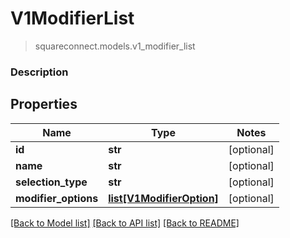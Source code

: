 # V1ModifierList
> squareconnect.models.v1_modifier_list

### Description

## Properties
Name | Type | Notes
------------ | ------------- | -------------
**id** | **str** | [optional] 
**name** | **str** | [optional] 
**selection_type** | **str** | [optional] 
**modifier_options** | [**list[V1ModifierOption]**](V1ModifierOption.md) | [optional] 

[[Back to Model list]](../README.md#documentation-for-models) [[Back to API list]](../README.md#documentation-for-api-endpoints) [[Back to README]](../README.md)


